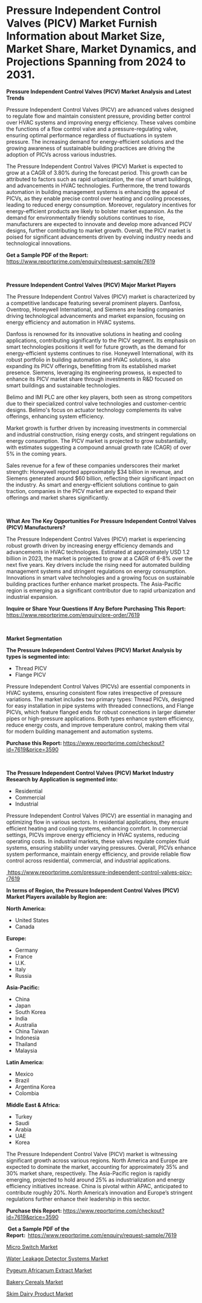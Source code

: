 <p><h1>Pressure Independent Control Valves (PICV) Market Furnish Information about Market Size, Market Share, Market Dynamics, and Projections Spanning from 2024 to 2031.</h1></p><p><strong>Pressure Independent Control Valves (PICV) Market Analysis and Latest Trends</strong></p>
<p><p>Pressure Independent Control Valves (PICV) are advanced valves designed to regulate flow and maintain consistent pressure, providing better control over HVAC systems and improving energy efficiency. These valves combine the functions of a flow control valve and a pressure-regulating valve, ensuring optimal performance regardless of fluctuations in system pressure. The increasing demand for energy-efficient solutions and the growing awareness of sustainable building practices are driving the adoption of PICVs across various industries.</p><p>The Pressure Independent Control Valves (PICV) Market is expected to grow at a CAGR of 3.80% during the forecast period. This growth can be attributed to factors such as rapid urbanization, the rise of smart buildings, and advancements in HVAC technologies. Furthermore, the trend towards automation in building management systems is enhancing the appeal of PICVs, as they enable precise control over heating and cooling processes, leading to reduced energy consumption. Moreover, regulatory incentives for energy-efficient products are likely to bolster market expansion. As the demand for environmentally friendly solutions continues to rise, manufacturers are expected to innovate and develop more advanced PICV designs, further contributing to market growth. Overall, the PICV market is poised for significant advancements driven by evolving industry needs and technological innovations.</p></p>
<p><strong>Get a Sample PDF of the Report:&nbsp;</strong> <a href="https://www.reportprime.com/enquiry/request-sample/7619?utm_campaign=75&utm_medium=2&utm_source=Github&utm_content=ia&utm_term=10102024&utm_id=pressure-independent-control-valves-picv">https://www.reportprime.com/enquiry/request-sample/7619</a></p>
<p>&nbsp;</p>
<p><strong>Pressure Independent Control Valves (PICV) Major Market Players</strong></p>
<p><p>The Pressure Independent Control Valves (PICV) market is characterized by a competitive landscape featuring several prominent players. Danfoss, Oventrop, Honeywell International, and Siemens are leading companies driving technological advancements and market expansion, focusing on energy efficiency and automation in HVAC systems.</p><p>Danfoss is renowned for its innovative solutions in heating and cooling applications, contributing significantly to the PICV segment. Its emphasis on smart technologies positions it well for future growth, as the demand for energy-efficient systems continues to rise. Honeywell International, with its robust portfolio in building automation and HVAC solutions, is also expanding its PICV offerings, benefitting from its established market presence. Siemens, leveraging its engineering prowess, is expected to enhance its PICV market share through investments in R&D focused on smart buildings and sustainable technologies.</p><p>Belimo and IMI PLC are other key players, both seen as strong competitors due to their specialized control valve technologies and customer-centric designs. Belimo's focus on actuator technology complements its valve offerings, enhancing system efficiency. </p><p>Market growth is further driven by increasing investments in commercial and industrial construction, rising energy costs, and stringent regulations on energy consumption. The PICV market is projected to grow substantially, with estimates suggesting a compound annual growth rate (CAGR) of over 5% in the coming years.</p><p>Sales revenue for a few of these companies underscores their market strength: Honeywell reported approximately $34 billion in revenue, and Siemens generated around $60 billion, reflecting their significant impact on the industry. As smart and energy-efficient solutions continue to gain traction, companies in the PICV market are expected to expand their offerings and market shares significantly.</p></p>
<p>&nbsp;</p>
<p><strong>What Are The Key Opportunities For Pressure Independent Control Valves (PICV) Manufacturers?</strong></p>
<p><p>The Pressure Independent Control Valves (PICV) market is experiencing robust growth driven by increasing energy efficiency demands and advancements in HVAC technologies. Estimated at approximately USD 1.2 billion in 2023, the market is projected to grow at a CAGR of 6-8% over the next five years. Key drivers include the rising need for automated building management systems and stringent regulations on energy consumption. Innovations in smart valve technologies and a growing focus on sustainable building practices further enhance market prospects. The Asia-Pacific region is emerging as a significant contributor due to rapid urbanization and industrial expansion.</p></p>
<p><strong>Inquire or Share Your Questions If Any Before Purchasing This Report:</strong> <a href="https://www.reportprime.com/enquiry/pre-order/7619?utm_campaign=75&utm_medium=2&utm_source=Github&utm_content=ia&utm_term=10102024&utm_id=pressure-independent-control-valves-picv">https://www.reportprime.com/enquiry/pre-order/7619</a></p>
<p>&nbsp;</p>
<p><strong>Market Segmentation</strong></p>
<p><strong>The Pressure Independent Control Valves (PICV) Market Analysis by types is segmented into:</strong></p>
<p><ul><li>Thread PICV</li><li>Flange PICV</li></ul></p>
<p><p>Pressure Independent Control Valves (PICVs) are essential components in HVAC systems, ensuring consistent flow rates irrespective of pressure variations. The market includes two primary types: Thread PICVs, designed for easy installation in pipe systems with threaded connections, and Flange PICVs, which feature flanged ends for robust connections in larger diameter pipes or high-pressure applications. Both types enhance system efficiency, reduce energy costs, and improve temperature control, making them vital for modern building management and automation systems.</p></p>
<p><strong>Purchase this Report:&nbsp;</strong><a href="https://www.reportprime.com/checkout?id=7619&price=3590&utm_campaign=75&utm_medium=2&utm_source=Github&utm_content=ia&utm_term=10102024&utm_id=pressure-independent-control-valves-picv">https://www.reportprime.com/checkout?id=7619&price=3590</a></p>
<p>&nbsp;</p>
<p><strong>The Pressure Independent Control Valves (PICV) Market Industry Research by Application is segmented into:</strong></p>
<p><ul><li>Residential</li><li>Commercial</li><li>Industrial</li></ul></p>
<p><p>Pressure Independent Control Valves (PICV) are essential in managing and optimizing flow in various sectors. In residential applications, they ensure efficient heating and cooling systems, enhancing comfort. In commercial settings, PICVs improve energy efficiency in HVAC systems, reducing operating costs. In industrial markets, these valves regulate complex fluid systems, ensuring stability under varying pressures. Overall, PICVs enhance system performance, maintain energy efficiency, and provide reliable flow control across residential, commercial, and industrial applications.</p></p>
<p><a href="https://www.reportprime.com/pressure-independent-control-valves-picv-r7619?utm_campaign=75&utm_medium=2&utm_source=Github&utm_content=ia&utm_term=10102024&utm_id=pressure-independent-control-valves-picv">&nbsp;https://www.reportprime.com/pressure-independent-control-valves-picv-r7619</a></p>
<p><strong>In terms of Region, the Pressure Independent Control Valves (PICV) Market Players available by Region are:</strong></p>
<p>
    <p> <strong> North America: </strong>
        <ul>
            <li>United States</li>
            <li>Canada</li>
        </ul>
        </p> 
    <p> <strong> Europe: </strong>
        <ul>
            <li>Germany</li>
            <li>France</li>
            <li>U.K.</li>
            <li>Italy</li>
            <li>Russia</li>
        </ul>
        </p> 
    <p> <strong> Asia-Pacific: </strong>
        <ul>
            <li>China</li>
            <li>Japan</li>
            <li>South Korea</li>
            <li>India</li>
            <li>Australia</li>
            <li>China Taiwan</li>
            <li>Indonesia</li>
            <li>Thailand</li>
            <li>Malaysia</li>
        </ul>
        </p> 
    <p> <strong> Latin America: </strong>
        <ul>
            <li>Mexico</li>
            <li>Brazil</li>
            <li>Argentina Korea</li>
            <li>Colombia</li>
        </ul>
        </p> 
    <p> <strong> Middle East & Africa: </strong>
        <ul>
            <li>Turkey</li>
            <li>Saudi</li>
            <li>Arabia</li>
            <li>UAE</li>
            <li>Korea</li>
        </ul>
    </p>
    </p>
<p><p>The Pressure Independent Control Valve (PICV) market is witnessing significant growth across various regions. North America and Europe are expected to dominate the market, accounting for approximately 35% and 30% market share, respectively. The Asia-Pacific region is rapidly emerging, projected to hold around 25% as industrialization and energy efficiency initiatives increase. China is pivotal within APAC, anticipated to contribute roughly 20%. North America’s innovation and Europe’s stringent regulations further enhance their leadership in this sector.</p></p>
<p><strong>Purchase this Report: </strong><a href="https://www.reportprime.com/checkout?id=7619&price=3590&utm_campaign=75&utm_medium=2&utm_source=Github&utm_content=ia&utm_term=10102024&utm_id=pressure-independent-control-valves-picv">https://www.reportprime.com/checkout?id=7619&price=3590</a></p>
<p>&nbsp;<strong>Get a Sample PDF of the Report:&nbsp;&nbsp;</strong><a href="https://www.reportprime.com/enquiry/request-sample/7619?utm_campaign=75&utm_medium=2&utm_source=Github&utm_content=ia&utm_term=10102024&utm_id=pressure-independent-control-valves-picv">https://www.reportprime.com/enquiry/request-sample/7619</a></p>
<p><strong></strong></p>
<p><p><a href="https://github.com/isbel3opkkem/Market-Research-Report-List-1/blob/main/micro-switch-market.md?utm_campaign=75&utm_medium=2&utm_source=Github&utm_content=ia&utm_term=10102024&utm_id=pressure-independent-control-valves-picv">Micro Switch Market</a></p><p><a href="https://github.com/cristy9x9bur/Market-Research-Report-List-1/blob/main/water-leakage-detector-systems-market.md?utm_campaign=75&utm_medium=2&utm_source=Github&utm_content=ia&utm_term=10102024&utm_id=pressure-independent-control-valves-picv">Water Leakage Detector Systems Market</a></p><p><a href="https://www.linkedin.com/pulse/pygeum-africanum-extract-ecosystem-mapping-innovation-value-ipowc?utm_campaign=75&utm_medium=2&utm_source=Github&utm_content=ia&utm_term=10102024&utm_id=pressure-independent-control-valves-picv">Pygeum Africanum Extract Market</a></p><p><a href="https://issuu.com/reportprime-2/docs/bakery-cereals-market-size-2030.ppt_2c9cc6598ebb2c?utm_campaign=75&utm_medium=2&utm_source=Github&utm_content=ia&utm_term=10102024&utm_id=pressure-independent-control-valves-picv">Bakery Cereals Market</a></p><p><a href="https://issuu.com/reportprime-2/docs/skim-dairy-product-market-size-2030_e8cf6f787c0cd8?utm_campaign=75&utm_medium=2&utm_source=Github&utm_content=ia&utm_term=10102024&utm_id=pressure-independent-control-valves-picv">Skim Dairy Product Market</a></p></p>